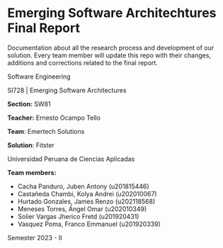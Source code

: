 # Emerging Software Architechtures Final Report

Documentation about all the research process and development of our solution. Every team member will update this repo with their changes, additions and corrections related to the final report.

Software Engineering

SI728 | Emerging Software Architectures

**Section:** SW81

**Teacher:** Ernesto Ocampo Tello

**Team**: Emertech Solutions

**Solution**: Fitster

Universidad Peruana de Ciencias Aplicadas

**Team members:**

- Cacha Panduro, Juben Antony (u201815446)
- Castañeda Chambi, Kolya Andrei (u202010067)
- Hurtado Gonzales, James Renzo (u202118568)
- Meneses Torres, Ángel Omar (u202010349)
- Solier Vargas Jherico Fretd (u201920431)
- Vasquez Poma, Franco Emmanuel (u201920339)

Semester 2023 - II
